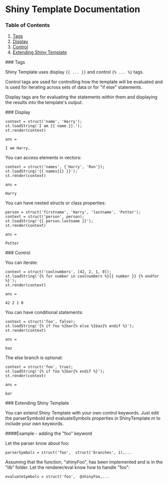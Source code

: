 Shiny Template Documentation
============================


### Table of Contents
1. [Tags](#tags)
2. [Display](#display)
3. [Control](#control)
4. [Extending Shiny Template](#extend)


<a name='tags' />
### Tags

Shiny Template uses display `{{ ... }}` and control `{% ... %}` tags.

Control tags are used for controlling how the template will be evaluated and is used for iterating across sets of data or for "if else" statements.

Display tags are for evaluating the statements within them and displaying the results into the template's output.


<a name='display' />
### Display

```
context = struct('name', 'Harry');
st.loadString('I am {{ name }}.');
st.render(context)

ans = 

I am Harry.
```


You can access elements in vectors:
```
context = struct('names', {'Harry', 'Ron'});
st.loadString('{{ names{1} }}');
st.render(context)

ans =

Harry
```


You can have nested structs or class properties:
```
person = struct('firstname', 'Harry', 'lastname', 'Potter');
context = struct('person', person);
st.loadString('{{ person.lastname }}');
st.render(context)

ans = 

Potter
```

<a name='control' />
### Control

You can iterate:
```
context = struct('coolnumbers', [42, 2, 1, 0]);
st.loadString('{% for number in coolnumbers %}{{ number }} {% endfor %}');
st.render(context)

ans =

42 2 1 0 
```


You can have conditional statements:
```
context = struct('foo', false);
st.loadString('{% if foo %}bar{% else %}baz{% endif %}');
st.render(context)

ans = 

baz
```


The else branch is optional:
```
context = struct('foo', true);
st.loadString('{% if foo %}bar{% endif %}');
st.render(context)

ans = 

bar
```

<a name='extend' />
### Extending Shiny Template

You can extend Shiny Template with your own control keywords. Just edit the parserSymbold and evaluateSymbols properties in ShinyTemplate.m to include your own keywords.


####Example - adding the "foo" keyword

Let the parser know about foo:
```
parserSymbols = struct('foo',  struct('branches', 1),...
```


Assuming that the function, "shinyFoo", has been implemented and is in the "lib" folder. Let the renderer/eval know how to handle "foo":
```
evaluateSymbols = struct('foo',  @shinyFoo,...
```